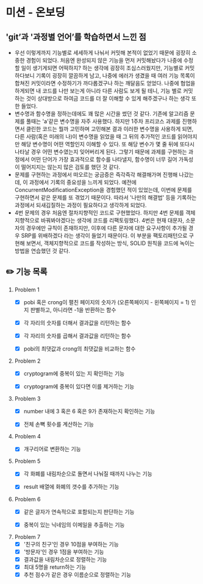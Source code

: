 # 미션 - 온보딩

## 'git’과 '과정별 언어’를 학습하면서 느낀 점

- 우선 이렇게까지 기능별로 세세하게 나눠서 커밋해 본적이 없었기 때문에 굉장히 소중한 경험이 되었다. 처음엔 완성되지 않은 기능을 먼저 커밋해놨다가 나중에 수정할 일이 생기게되면 어떡하지? 하는 생각에 굉장히
  조심스러웠지만, 기능별로 커밋하다보니 기록이 굉장히 깔끔하게 남고, 나중에 에러가 생겼을 때 여러 기능 목록이 합쳐진 커밋이라면 수정하기가 까다롭겠구나 하는 깨달음도 얻었다. 나중에 협업을 하게되면 내 코드를
  나만 보는게 아니라 다른 사람도 보게 될 테니, 기능 별로 커밋 하는 것이 상대방으로 하여금 코드를 더 잘 이해할 수 있게 해주겠구나 하는 생각 또한 들었다.
- 변수명과 함수명을 정하는데에도 꽤 많은 시간을 썼던 것 같다. 기존에 알고리즘 문제를 풀때는 'a'같은 변수명을 자주 사용했다. 하지만 1주차 프리코스 과제를 진행하면서 클린한 코드는 뭘까 고민하며 고민해본 결과
  이러한 변수명을 사용하게 되면, 다른 사람(혹은 미래의 나)이 변수명을 읽었을 때 그 뒤의 추가적인 코드를 읽어야지만 해당 변수명이 어떤 역할인지 이해할 수 있다. 또 해당 변수가 몇 줄 뒤에 또다시 나타날 경우
  어떤 변수였는지 잊어버리게 된다. 그렇기 때문에 과제를 구현하는 과정에서 어떤 단어가 가장 효과적으로 함수를 나타낼지, 함수명이 너무 길어 가독성이 떨어지지는 않는지 많은 검토를 했던 것 같다.
- 문제를 구현하는 과정에서 떠오르는 궁금증은 즉각즉각 해결해가며 진행해 나갔는데, 이 과정에서 기록의 중요성을 느끼게 되었다. 예전에 ConcurrentModificationException을 경험했던 적이
  있었는데, 이번에 문제를 구현하면서 같은 문제를 또 겪었기 때문이다. 따라서 '나만의 해결법' 등을 기록하는 과정에서 되새김질하는 과정이 필요하다고 생각하게 되었다.
- 4번 문제의 경우 처음엔 절차지향적인 코드로 구현했었다. 하지만 4번 문제를 객체지향적으로 바꿔봐야겠다는 생각에 코드를 리팩토링했다. 4번은 현재 대문자, 소문자의 경우에만 규칙이 존재하지만, 이후에
  다른 문자에 대한 요구사항이 추가될 경우 SRP를 위배하겠다 라는 생각이 들었기 때문이다. 이 부분을 팩토리패턴으로 구현해 보면서, 객체지향적으로 코드를 작성하는 방식, SOLID 원칙을 코드에 녹이는 방법을 연습했던 것 같다. 

## ✏️ 기능 목록

1. Problem 1
    - [X] pobi 혹은 crong이 펼친 페이지의 숫자가 (오른쪽페이지 - 왼쪽페이지 = 1) 인지 판별하고, 아니라면 -1을 반환하는 함수
    - [X] 각 자리의 숫자를 더해서 결과값을 리턴하는 함수
    - [X] 각 자리의 숫자를 곱해서 결과값을 리턴하는 함수
    - [X] pobi의 최댓값과 crong의 최댓값을 비교하는 함수


2. Problem 2
    - [X] cryptogram에 중복이 있는 지 확인하는 기능
    - [X] cryptogram에 중복이 있다면 이를 제거하는 기능


3. Problem 3
    - [X] number 내에 3 혹은 6 혹은 9가 존재하는지 확인하는 기능
    - [X] 전체 손뼉 횟수를 계산하는 기능


4. Problem 4
    - [X] 개구리어로 변환하는 기능


5. Problem 5
    - [X] 각 화폐를 내림차순으로 돌면서 나눠질 때까지 나누는 기능
    - [X] result 배열에 화폐의 갯수를 추가하는 기능


6. Problem 6
    - [X] 같은 글자가 연속적으로 포함되는지 판단하는 기능
    - [X] 중복이 있는 닉네임의 이메일을 추출하는 기능


7. Problem 7
    - [X] '친구의 친구'인 경우 10점을 부여하는 기능
    - [X] '방문자'인 경우 1점을 부여하는 기능
    - [X] 결과값을 내림차순으로 정렬하는 기능
    - [X] 최대 5명을 return하는 기능
    - [X] 추천 점수가 같은 경우 이름순으로 정렬하는 기능
